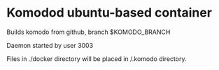 # Komodod ubuntu-based container

Builds komodo from github, branch $KOMODO_BRANCH

Daemon started by user 3003

Files in ./docker directory will be placed in /.komodo directory.
